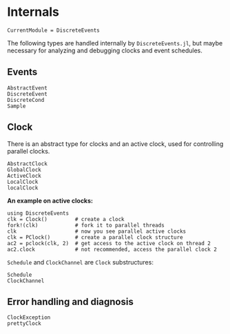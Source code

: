 # Internals

```@meta
CurrentModule = DiscreteEvents
```

The following types are handled internally by `DiscreteEvents.jl`, but maybe necessary for analyzing and debugging clocks and event schedules.

## Events

```@docs
AbstractEvent
DiscreteEvent
DiscreteCond
Sample
```

## Clock

There is an abstract type for clocks and an active clock, used for controlling parallel clocks.

```@docs
AbstractClock
GlobalClock
ActiveClock
LocalClock
localClock
```

**An example on active clocks:**

```@repl
using DiscreteEvents
clk = Clock()         # create a clock
fork!(clk)            # fork it to parallel threads
clk                   # now you see parallel active clocks
clk = PClock()        # create a parallel clock structure
ac2 = pclock(clk, 2)  # get access to the active clock on thread 2
ac2.clock             # not recommended, access the parallel clock 2
```

`Schedule` and `ClockChannel` are `Clock` substructures:

```@docs
Schedule
ClockChannel
```

## Error handling and diagnosis

```@docs
ClockException
prettyClock
```
